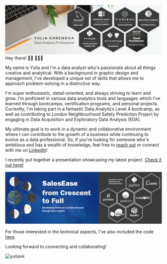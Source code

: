 <img src="https://github.com/YuliaVK/YuliaVK/blob/main/pics/GitPic_1.png" alt="banner that says Yulia Khrenova - Data Analytics Professional, alongside bages MySQL, Pyphon, Tableau, AWS, Excel and others">
Hey there! 👋🏻 👩🏼‍💻

My name is Yulia and I'm a data analyst who's passionate about all things creative and analytical. With a background in graphic design and management, I've developed a unique set of skills that allows me to approach problem-solving in a distinctive way.

I'm super enthusiastic, detail-oriented, and always striving to learn and grow. I'm proficient in various data analytics tools and languages which I've learned through bootcamps, certification programs, and personal projects. Currently, I'm taking part in a fantastic Data Analytics Level 4 bootcamp, as well as contributing to London Neighbourhood Safety Prediction<!--(https://github.com/mlsystemdesignproject/neighbourhood-safety-prediction#readme)--> Project by engaging in Data Acquisition and Exploratory Data Analysis (EDA).

My ultimate goal is to work in a dynamic and collaborative environment where I can contribute to the growth of a business while continuing to evolve as a data professional. So, if you're looking for someone who's ambitious and has a wealth of knowledge, feel free to <a href="mailto:yuliavk.git@gmail.com?subject=[GitHub]">reach out</a> or connect with me on [LinkedIn](https://www.linkedin.com/in/yuliavk/)!

I recently put together a presentation showcasing my latest project. [Check it out here!](https://www.canva.com/design/DAGASVmTBpU/WjZPBLR4D5Yso59h6Trh3w/view?utm_content=DAGASVmTBpU&utm_campaign=designshare&utm_medium=link&utm_source=editor)

<a href="https://www.canva.com/design/DAGASVmTBpU/WjZPBLR4D5Yso59h6Trh3w/view?utm_content=DAGASVmTBpU&utm_campaign=designshare&utm_medium=link&utm_source=editor" target="_blank">
    <img src="https://github.com/YuliaVK/Data-Analytics/blob/main/EDA_Sales/images/SalesEase.png" alt="image with a title page of the latest project presentation">
</a>

For those interested in the technical aspects, I've also included the code  [here](https://github.com/YuliaVK/Data-Analytics/blob/main/EDA_Sales/notebooks/Sales_EDA.ipynb).

Looking forward to connecting and collaborating!

<p align="left"> <img src="https://komarev.com/ghpvc/?username=yuliavk&label=Profile%20views&color=fff2d5&style=flat" alt="yuliavk" /> </p>
<!--

<img src="https://github.com/YuliaVK/Data-Analytics/blob/main/EDA_Sales/images/SalesEase.png" alt="image with a title page of the latest project presentation">

**YuliaVK/YuliaVK** is a ✨ _special_ ✨ repository because its `README.md` (this file) appears on your GitHub profile.

Here are some ideas to get you started:

- 🔭 I’m currently working on ...
- 🌱 I’m currently learning ...
- 👯 I’m looking to collaborate on ...
- 🤔 I’m looking for help with ...
- 💬 Ask me about ...
- 📫 How to reach me: ...
- 😄 Pronouns: ...
- ⚡ Fun fact: ...
-->
